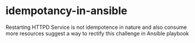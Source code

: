 # idempotancy-in-ansible
Restarting HTTPD Service is not idempotence in nature and also consume more resources suggest a way to rectify this challenge in Ansible playbook
